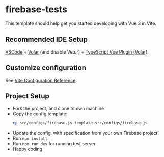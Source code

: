# firebase-tests

This template should help get you started developing with Vue 3 in Vite.

## Recommended IDE Setup

[VSCode](https://code.visualstudio.com/) + [Volar](https://marketplace.visualstudio.com/items?itemName=Vue.volar) (and disable Vetur) + [TypeScript Vue Plugin (Volar)](https://marketplace.visualstudio.com/items?itemName=Vue.vscode-typescript-vue-plugin).

## Customize configuration

See [Vite Configuration Reference](https://vitejs.dev/config/).

## Project Setup

* Fork the project, and clone to own machine
* Copy the config template:
    ```sh
    cp src/configs/firebase.js.template src/configs/firebase.js
    ```
* Update the config, with specification from your own Firebase project`
* Run `npm install`
* Run `npm run dev` for running test server
* Happy coding
